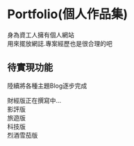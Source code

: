 # Portfolio(個人作品集)
身為資工人擁有個人網站  
用來擺放網誌.專案經歷也是很合理的吧  

## 待實現功能
陸續將各種主題Blog逐步完成  


財經版正在撰寫中...    
影評版  
旅遊版  
科技版  
烈酒雪茄版  
